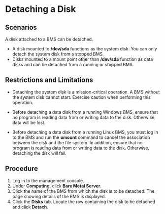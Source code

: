 # Detaching a Disk<a name="EN-US_TOPIC_0102427988"></a>

## Scenarios<a name="section1646133262316"></a>

A disk attached to a BMS can be detached.

-   A disk mounted to  **/dev/sda**  functions as the system disk. You can only detach the system disk from a stopped BMS.
-   Disks mounted to a mount point other than  **/dev/sda**  function as data disks and can be detached from a running or stopped BMS.

## Restrictions and Limitations<a name="section1433771213718"></a>

-   Detaching the system disk is a mission-critical operation. A BMS without the system disk cannot start. Exercise caution when performing this operation.
-   Before detaching a data disk from a running Windows BMS, ensure that no program is reading data from or writing data to the disk. Otherwise, data will be lost.

-   Before detaching a data disk from a running Linux BMS, you must log in to the BMS and run the  **umount**  command to cancel the association between the disk and the file system. In addition, ensure that no program is reading data from or writing data to the disk. Otherwise, detaching the disk will fail.

## Procedure<a name="section188901751214"></a>

1.  Log in to the management console. 
2.  Under  **Computing**, click  **Bare Metal Server**.
3.  Click the name of the BMS from which the disk is to be detached. The page showing details of the BMS is displayed.
4.  Click the  **Disks**  tab. Locate the row containing the disk to be detached and click  **Detach**.


